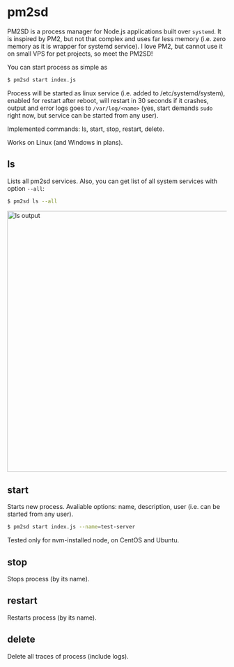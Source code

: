 # pm2sd
PM2SD is a process manager for Node.js applications built over `systemd`. It is inspired by PM2, but not that complex and uses far less memory (i.e. zero memory as it is wrapper for systemd service). I love PM2, but cannot use it on small VPS for pet projects, so meet the PM2SD!

You can start process as simple as

```bash
$ pm2sd start index.js
```

Process will be started as linux service (i.e. added to /etc/systemd/system), enabled for restart after reboot, will restart in 30 seconds if it crashes, output and error logs goes to `/var/log/<name>` (yes, start demands `sudo` right now, but service can be started from any user).

Implemented commands: ls, start, stop, restart, delete.

Works on Linux (and Windows in plans).

## ls

Lists all pm2sd services. Also, you can get list of all system services with option `--all`:

```bash
$ pm2sd ls --all
```

<img width=600px src="https://raw.githubusercontent.com/artemdudkin/pm2sd/main/doc/ls.png" alt="ls output">

## start

Starts new process. Avaliable options: name, description, user (i.e. can be started from any user). 

```bash
$ pm2sd start index.js --name=test-server
```
Tested only for nvm-installed node, on CentOS and Ubuntu.

## stop

Stops process (by its name).

## restart

Restarts process (by its name).

## delete

Delete all traces of process (include logs).

